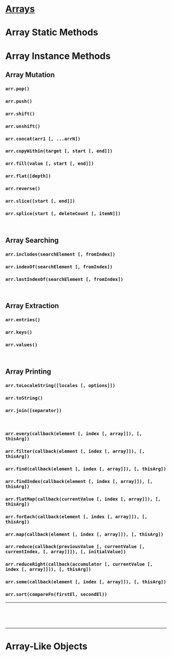# [Arrays](https://developer.mozilla.org/en-US/docs/Web/JavaScript/Reference/Global_Objects/Array)

# Array Static Methods

# Array Instance Methods
## Array Mutation
### `arr.pop()`
### `arr.push()`
### `arr.shift()`
### `arr.unshift()`
### `arr.concat(arr1 [, ...arrN])`
### `arr.copyWithin(target [, start [, end]])`
### `arr.fill(value [, start [, end]])`
### `arr.flat([depth])`
### `arr.reverse()`
### `arr.slice([start [, end]])`
### `arr.splice(start [, deleteCount [, itemN]])`

<br>

## Array Searching
### `arr.includes(searchElement [, fromIndex])`
### `arr.indexOf(searchElement [, fromIndex])`
### `arr.lastIndexOf(searchElement [, fromIndex])`

<br>

## Array Extraction
### `arr.entries()`
### `arr.keys()`
### `arr.values()`

<br>

## Array Printing
### `arr.toLocaleString([locales [, options]])`
### `arr.toString()`
### `arr.join([separator])`

<br>

### `arr.every(callback(element [, index [, array]]), [, thisArg])`

### `arr.filter(callback(element [, index [, array]]), [, thisArg])`

### `arr.find(callback(element [, index [, array]]), [, thisArg])`

### `arr.findIndex(callback(element [, index [, array]]), [, thisArg])`

### `arr.flatMap(callback(currentValue [, index [, array]]), [, thisArg])`

### `arr.forEach(callback(element [, index [, array]]), [, thisArg])`

### `arr.map(callback(element [, index [, array]]), [, thisArg])`

### `arr.reduce(callback(previousValue [, currentValue [, currentIndex, [, array]]]), [, initialValue])`

### `arr.reduceRight(callback(accumulator [, currentValue [, index [, array]]]), [, thisArg])`

### `arr.some(callback(element [, index [, array]]), [, thisArg])`

### `arr.sort(compareFn(firstEl, secondEl))`

<hr>
<br>
<br>
<br>
<hr>

# Array-Like Objects